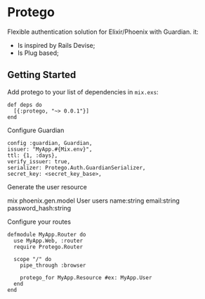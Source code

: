 # Protego
Flexible authentication solution for Elixir/Phoenix with Guardian. it:
* Is inspired by Rails Devise;
* Is Plug based;


## Getting Started 

Add protego to your list of dependencies in `mix.exs`:

    def deps do
      [{:protego, "~> 0.0.1"}]
    end

Configure Guardian

    config :guardian, Guardian,
    issuer: "MyApp.#{Mix.env}",
    ttl: {1, :days},
    verify_issuer: true,
    serializer: Protego.Auth.GuardianSerializer,
    secret_key: <secret_key_base>,

Generate the user resource

   mix phoenix.gen.model User users name:string email:string password_hash:string

Configure your routes

    defmodule MyApp.Router do
      use MyApp.Web, :router
      require Protego.Router 

      scope "/" do
        pipe_through :browser

        protego_for MyApp.Resource #ex: MyApp.User
      end
    end
